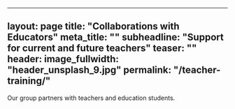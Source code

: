 
---
layout: page
title: "Collaborations with Educators"
meta_title: ""
subheadline: "Support for current and future teachers"
teaser: ""
header:
   image_fullwidth: "header_unsplash_9.jpg"
permalink: "/teacher-training/"
---

Our group partners with teachers and education students.
